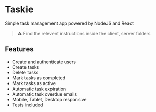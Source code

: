# Taskie
Simple task management app powered by NodeJS and React
> ⚠️ Find the relevent instructions inside the client, server folders

## Features
- Create and authenticate users
- Create tasks
- Delete tasks
- Mark tasks as completed
- Mark tasks as active
- Automatic task expiration
- Automatic task overdue emails
- Mobile, Tablet, Desktop responsive
- Tests included